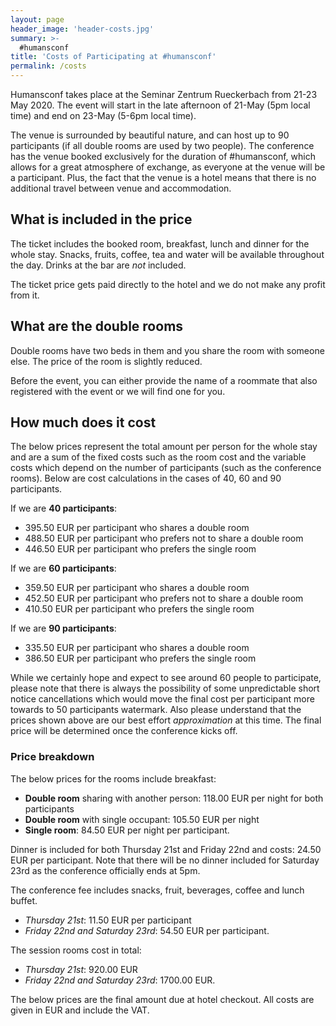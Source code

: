 ```yaml
---
layout: page
header_image: 'header-costs.jpg'
summary: >-
  #humansconf
title: 'Costs of Participating at #humansconf'
permalink: /costs
---
```


Humansconf takes place at the Seminar Zentrum Rueckerbach from 21-23 May 2020. The event will start in the late afternoon of 21-May (5pm local time) and end on 23-May (5-6pm local time).

The venue is surrounded by beautiful nature, and can host up to 90 participants (if all double rooms are used by two people). The conference has the venue booked exclusively for the duration of #humansconf, which allows for a great atmosphere of exchange, as everyone at the venue will be a participant. Plus, the fact that the venue is a hotel means that there is no additional travel between venue and accommodation.

## What is included in the price

The ticket includes the booked room, breakfast, lunch and dinner for the whole stay. Snacks, fruits, coffee, tea and water will be available throughout the day. Drinks at the bar are _not_ included.

The ticket price gets paid directly to the hotel and we do not make any profit from it.

## What are the double rooms

Double rooms have two beds in them and you share the room with someone else. The price of the room is slightly reduced.

Before the event, you can either provide the name of a roommate that also registered with the event or we will find one for you.

## How much does it cost

The below prices represent the total amount per person for the whole stay and are a sum of the fixed costs such as the room cost and the variable costs which depend on the number of participants (such as the conference rooms). Below are cost calculations in the cases of 40, 60 and 90 participants.

If we are **40 participants**:

- 395.50 EUR per participant who shares a double room
- 488.50 EUR per participant who prefers not to share a double room
- 446.50 EUR per participant who prefers the single room

If we are **60 participants**:

- 359.50 EUR per participant who shares a double room
- 452.50 EUR per participant who prefers not to share a double room
- 410.50 EUR per participant who prefers the single room

If we are **90 participants**:

- 335.50 EUR per participant who shares a double room
- 386.50 EUR per participant who prefers the single room

While we certainly hope and expect to see around 60 people to participate, please note that there is always the possibility of some unpredictable short notice cancellations which would move the final cost per participant more towards to 50 participants watermark. Also please understand that the prices shown above are our best effort _approximation_ at this time. The final price will be determined once the conference kicks off.

### Price breakdown

The below prices for the rooms include breakfast:

- **Double room** sharing with another person: 118.00 EUR per night for both participants
- **Double room** with single occupant: 105.50 EUR per night
- **Single room**: 84.50 EUR per night per participant.

Dinner is included for both Thursday 21st and Friday 22nd and costs: 24.50 EUR per participant. Note that there will be no dinner included for Saturday 23rd as the conference officially ends at 5pm.

The conference fee includes snacks, fruit, beverages, coffee and lunch buffet.

- _Thursday 21st_: 11.50 EUR per participant
- _Friday 22nd and Saturday 23rd_: 54.50 EUR per participant.

The session rooms cost in total:

- _Thursday 21st_: 920.00 EUR
- _Friday 22nd and Saturday 23rd_: 1700.00 EUR.

The below prices are the final amount due at hotel checkout.
All costs are given in EUR and include the VAT.
